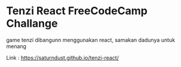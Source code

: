 # Tenzi React FreeCodeCamp Challange

game tenzi dibangunn menggunakan react, samakan dadunya untuk menang

Link : https://saturndust.github.io/tenzi-react/
